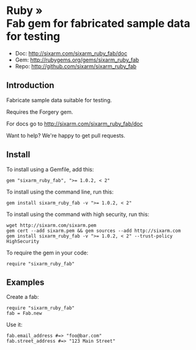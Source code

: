 # Ruby » <br> Fab gem for fabricated sample data for testing

* Doc: <http://sixarm.com/sixarm_ruby_fab/doc>
* Gem: <http://rubygems.org/gems/sixarm_ruby_fab>
* Repo: <http://github.com/sixarm/sixarm_ruby_fab>
<!--HEADER-SHUT-->

## Introduction

Fabricate sample data suitable for testing.

Requires the Forgery gem.

For docs go to <http://sixarm.com/sixarm_ruby_fab/doc>

Want to help? We're happy to get pull requests.


<!--INSTALL-OPEN-->

## Install

To install using a Gemfile, add this:

    gem "sixarm_ruby_fab", ">= 1.0.2, < 2"

To install using the command line, run this:

    gem install sixarm_ruby_fab -v ">= 1.0.2, < 2"

To install using the command with high security, run this:

    wget http://sixarm.com/sixarm.pem
    gem cert --add sixarm.pem && gem sources --add http://sixarm.com
    gem install sixarm_ruby_fab -v ">= 1.0.2, < 2" --trust-policy HighSecurity

To require the gem in your code:

    require "sixarm_ruby_fab"

<!--INSTALL-SHUT-->


## Examples

Create a fab:

    require "sixarm_ruby_fab"
    fab = Fab.new

Use it:

    fab.email_address #=> "foo@bar.com"
    fab.street_address #=> "123 Main Street"
